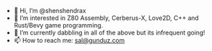 - 👋 Hi, I’m @shenshendrax
- 👀 I’m interested in Z80 Assembly, Cerberus-X, Love2D, C++ and Rust/Bevy game programming.
- 🌱 I’m currently dabbling in all of the above but its infrequent going! 
- 📫 How to reach me: sal@gunduz.com 

<!---
shenshendrax/shenshendrax is a ✨ special ✨ repository because its `README.md` (this file) appears on your GitHub profile.
You can click the Preview link to take a look at your changes.
--->
